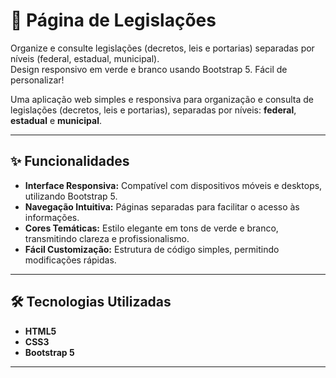 # 📜 Página de Legislações

Organize e consulte legislações (decretos, leis e portarias) separadas por níveis (federal, estadual, municipal).  
Design responsivo em verde e branco usando Bootstrap 5. Fácil de personalizar!

Uma aplicação web simples e responsiva para organização e consulta de legislações (decretos, leis e portarias), separadas por níveis: **federal**, **estadual** e **municipal**.

---

## ✨ Funcionalidades

- **Interface Responsiva:** Compatível com dispositivos móveis e desktops, utilizando Bootstrap 5.
- **Navegação Intuitiva:** Páginas separadas para facilitar o acesso às informações.
- **Cores Temáticas:** Estilo elegante em tons de verde e branco, transmitindo clareza e profissionalismo.
- **Fácil Customização:** Estrutura de código simples, permitindo modificações rápidas.

---

## 🛠️ Tecnologias Utilizadas

- **HTML5**  
- **CSS3**  
- **Bootstrap 5**

---

